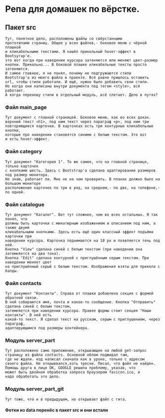 # Репа для домашек по вёрстке.
## Пакет src
    Тут, понятное дело, расположены файлы со свёрстанными
    прототипами страниц. Общее у всех файлов,- боковое меню с чёрной плашкой
    и кликабельными текстами. Я нашёл прикольный hover-эффект в Bootsyrap'е.
    это вот когда при наведении курсора затеняются или меняют цвет-размер 
    кнопки. Прикольно... В боковой плашке кликабельные тексты просто затеняются.
    И самое главное, я не понял, почему не подгружаются стили
    Bootstrap'а из моего файла в проекте. Всё равно пришлось оставить
    url, чтобы стили работали. И ещё, нужно было добавить свои стили.
    Но когда они написаны внутри документа под тегом <style>, всё работает.
    А когда переношу стили в отдельный модуль, всё слетает. Дело в путях?
### Файл main_page
    Тут документ с главной страницей. Боковое меню, как во всех доках.
    верхний текст <h1>, под ним текст через параграф <p>, под ним три
    повторяющиеся карточки. В карточках есть три контурные кликабельные кнопки,
    которые про наведении становятся синими с белым текстом. Это вот
    и есть hover-эффект.
### Файл category
    Тут документ "Категория 1". То же самое, что на главной странице, только карточек
    с кнопками шесть. Здесь с Bootstrap'а сделано адаптирование размеров под размер монитора.
    Не знаю, работает ли. Мне не на чем проверить. В планах должно было на большом мониторе
    расположение карточек по три в ряд, на среднем,- по две, на телефоне,- по одной.
### Файл catalogue
    Тут документ "Каталог". Вот тут сложнее, чем во всех остальных. Я так понял, что 
    должны быть карточки с минатюрным изобажением и описанием под ним, а также двумя
    кликабельными кнопками. Здесь есть ещё один классный эффект подъёма карточки при
    наведении курсора. Карточка поднимается на 10 рх и появляется тень под ней.
    Кнопка "View" сделана синей с белым текстом (при наведении она затемняется на два тона).
    Кнопка "Edit" сделана контурной с приглушённым серым текстом. При наведении меняет цвет
    на приглушённый серый с белым текстом. Изображения взяты для прикола с балды.
### Файл contacts
    Тут документ "Контакты". Справа от плашки добавлена секция с формой обратной связи.
    В ней собираются имя, почта и какое-то сообщение. Кнопка "Отправить" сделана синей с белым текстом,
    затемняется при наведении курсора. Правее формы стоит секция "Наши контакты". В ней есть
    какой-то текст. Я сделал текст на русском, серым с приглушением, через параграф,
    адаптирующимся под размеры контейнера.
### Модуль server_part
    Тут расположено само приложение, открывающее на любой get-запрос
    страницу из файла contacts. Основной облом поджидал там,
    где не ждали. код написал сначала как в уроке, только с адресом
    своего файла. Не открыввался,хоть тресни. Писал, что файл не найден.
    Помощь друга в лице OK, GOOGLE решила проблему, указав, что
    может быть двойная обработка запроса браузером favicon.ico, и
    надо обработать это дело.
### Модуль server_part_git
    Тут тоже, что и в предыдущем, но открывает файл с гита.
#### Фотки из data перенёс в пакет src и они встали
